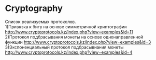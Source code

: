 # Cryptography
Список реализуемых протоколов.  
1)Привязка к биту на основе симметричной криптографии http://www.cryptoprotocols.kz/index.php?view=examples&id=11  
2)Протокол подбрасывания монеты на основе однонаправленной функции  http://www.cryptoprotocols.kz/index.php?view=examples&id=3  
3)Экспоненциальный протокол подбрасывнания монеты  http://www.cryptoprotocols.kz/index.php?view=examples&id=4 